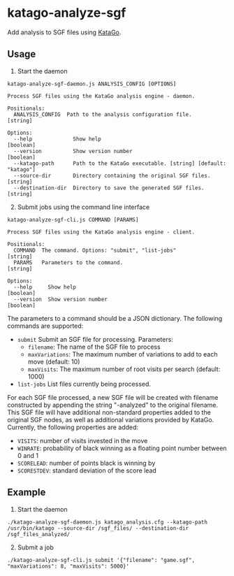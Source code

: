 # katago-analyze-sgf

Add analysis to SGF files using [KataGo](https://github.com/lightvector/KataGo).

## Usage

1. Start the daemon

```
katago-analyze-sgf-daemon.js ANALYSIS_CONFIG [OPTIONS]

Process SGF files using the KataGo analysis engine - daemon.

Positionals:
  ANALYSIS_CONFIG  Path to the analysis configuration file.             [string]

Options:
  --help             Show help                                         [boolean]
  --version          Show version number                               [boolean]
  --katago-path      Path to the KataGo executable. [string] [default: "katago"]
  --source-dir       Directory containing the original SGF files.       [string]
  --destination-dir  Directory to save the generated SGF files.         [string]
```

2. Submit jobs using the command line interface

```
katago-analyze-sgf-cli.js COMMAND [PARAMS]

Process SGF files using the KataGo analysis engine - client.

Positionals:
  COMMAND  The command. Options: "submit", "list-jobs"                  [string]
  PARAMS   Parameters to the command.                                   [string]

Options:
  --help     Show help                                                 [boolean]
  --version  Show version number                                       [boolean]
```

The parameters to a command should be a JSON dictionary. The following commands
are supported:

-   `submit` Submit an SGF file for processing. Parameters:
    -   `filename`: The name of the SGF file to process
    -   `maxVariations`: The maximum number of variations to add to each move
        (default: 10)
    -   `maxVisits`: The maximum number of root visits per search
        (default: 1000)
-   `list-jobs` List files currently being processed.

For each SGF file processed, a new SGF file will be created with filename
constructed by appending the string "-analyzed" to the original filename. This
SGF file will have additional non-standard properties added to the original SGF
nodes, as well as additional variations provided by KataGo. Currently, the
following properties are added:

-   `VISITS`: number of visits invested in the move
-   `WINRATE`: probability of black winning as a floating point number between 0
    and 1
-   `SCORELEAD`: number of points black is winning by
-   `SCORESTDEV`: standard deviation of the score lead

## Example

1. Start the daemon

```
./katago-analyze-sgf-daemon.js katago_analysis.cfg --katago-path /usr/bin/katago --source-dir /sgf_files/ --destination-dir /sgf_files_analyzed/
```

2. Submit a job

```
./katago-analyze-sgf-cli.js submit '{"filename": "game.sgf", "maxVariations": 8, "maxVisits": 5000}'
```
